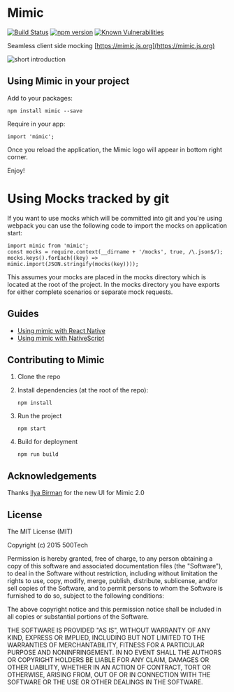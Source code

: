 Mimic
==========

[![Build Status](https://travis-ci.org/500tech/mimic.svg?branch=master)](https://travis-ci.org/500tech/mimic)
[![npm version](https://badge.fury.io/js/mimic.svg)](https://badge.fury.io/js/mimic)
[![Known Vulnerabilities](https://snyk.io/test/github/500tech/mimic/badge.svg)](https://snyk.io/test/github/500tech/mimic)

Seamless client side mocking [https://mimic.js.org](https://mimic.js.org)

![short introduction](https://mimic.js.org/assets/images/mimic_screenshot.png)

Using Mimic in your project
--------------------------

Add to your packages:

    npm install mimic --save

Require in your app:

    import 'mimic';

Once you reload the application, the Mimic logo will appear in bottom
right corner.

Enjoy!


Using Mocks tracked by git
==========================
If you want to use mocks which will be committed into git and you're using webpack you can use the following code to import the mocks on application start:

```
import mimic from 'mimic';
const mocks = require.context(__dirname + '/mocks', true, /\.json$/);
mocks.keys().forEach((key) => mimic.import(JSON.stringify(mocks(key))));
```

This assumes your mocks are placed in the mocks directory which is located at the root of the project.
In the mocks directory you have exports for either complete scenarios or separate mock requests.


Guides
-------------

* [Using mimic with React Native](https://github.com/500tech/mimic/blob/master/docs/react-native.md)
* [Using mimic with NativeScript](https://github.com/500tech/mimic/blob/master/docs/nativescript.md)


Contributing to Mimic
--------------------


1. Clone the repo
1. Install dependencies (at the root of the repo):

    ```
    npm install
    ```

1. Run the project

    ```
    npm start
    ```

1. Build for deployment

    ```
    npm run build
    ```

Acknowledgements
-------
Thanks [Ilya Birman](http://ilyabirman.net) for the new UI for Mimic 2.0


License
-------

The MIT License (MIT)

Copyright (c) 2015 500Tech

Permission is hereby granted, free of charge, to any person obtaining a copy
of this software and associated documentation files (the "Software"), to deal
in the Software without restriction, including without limitation the rights
to use, copy, modify, merge, publish, distribute, sublicense, and/or sell
copies of the Software, and to permit persons to whom the Software is
furnished to do so, subject to the following conditions:

The above copyright notice and this permission notice shall be included in all
copies or substantial portions of the Software.

THE SOFTWARE IS PROVIDED "AS IS", WITHOUT WARRANTY OF ANY KIND, EXPRESS OR
IMPLIED, INCLUDING BUT NOT LIMITED TO THE WARRANTIES OF MERCHANTABILITY,
FITNESS FOR A PARTICULAR PURPOSE AND NONINFRINGEMENT. IN NO EVENT SHALL THE
AUTHORS OR COPYRIGHT HOLDERS BE LIABLE FOR ANY CLAIM, DAMAGES OR OTHER
LIABILITY, WHETHER IN AN ACTION OF CONTRACT, TORT OR OTHERWISE, ARISING FROM,
OUT OF OR IN CONNECTION WITH THE SOFTWARE OR THE USE OR OTHER DEALINGS IN THE
SOFTWARE.
